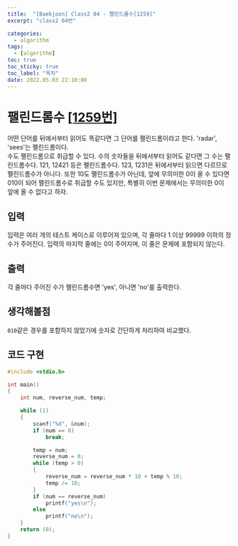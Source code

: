```yaml
---
title:  "[Baekjoon] Class2 04 - 팰린드롬수[1259]"
excerpt: "class2 04번"

categories:
  - algorithm
tags:
  - [algorithm]
toc: true
toc_sticky: true
toc_label: "목차"
date: 2022.05.03 22:10:00
---
```


# 팰린드롬수 [[1259번]](https://www.acmicpc.net/problem/1259)
어떤 단어를 뒤에서부터 읽어도 똑같다면 그 단어를 팰린드롬이라고 한다. 'radar', 'sees'는 팰린드롬이다.    
수도 팰린드롬으로 취급할 수 있다. 수의 숫자들을 뒤에서부터 읽어도 같다면 그 수는 팰린드롬수다. 121, 12421 등은 팰린드롬수다. 123, 1231은 뒤에서부터 읽으면 다르므로 팰린드롬수가 아니다. 또한 10도 팰린드롬수가 아닌데, 앞에 무의미한 0이 올 수 있다면 010이 되어 팰린드롬수로 취급할 수도 있지만, 특별히 이번 문제에서는 무의미한 0이 앞에 올 수 없다고 하자.    

## 입력
입력은 여러 개의 테스트 케이스로 이루어져 있으며, 각 줄마다 1 이상 99999 이하의 정수가 주어진다. 입력의 마지막 줄에는 0이 주어지며, 이 줄은 문제에 포함되지 않는다.    

## 출력
각 줄마다 주어진 수가 팰린드롬수면 'yes', 아니면 'no'를 출력한다.    

## 생각해볼점
`010`같은 경우를 포함하지 않았기에 숫자로 간단하게 처리하여 비교했다.    

## 코드 구현
```c
#include <stdio.h>

int main()
{
	int	num, reverse_num, temp;

	while (1)
	{
		scanf("%d", &num);
		if (num == 0)
			break;

		temp = num;
		reverse_num = 0;
		while (temp > 0)
		{
			reverse_num = reverse_num * 10 + temp % 10;
			temp /= 10;
		}
		if (num == reverse_num)
			printf("yes\n");
		else
			printf("no\n");
	}
	return (0);
}
```
